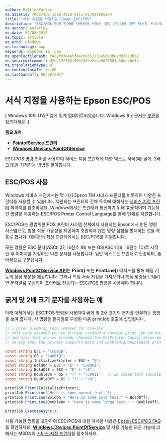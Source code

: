 ```yaml
---
author: PatrickFarley
ms.assetid: 70667353-152B-4B18-92C1-0178298052D4
title: "서식 지정을 사용하는 Epson ESC/POS"
description: "ESC/POS 명령 언어를 사용하여 서비스 지점 프린터에 대한 텍스트 서식(예: 굵게, 2배 크기)을 지정하는 방법을 알아봅니다."
ms.author: pafarley
ms.date: 02/08/2017
ms.topic: article
ms.prod: windows
ms.technology: uwp
keywords: windows 10, uwp
ms.openlocfilehash: f482f9f44a5f4acb9c5213745da3b8edd3613b62
ms.sourcegitcommit: d2ec178103f49b198da2ee486f1681e38dcc8e7b
ms.translationtype: HT
ms.contentlocale: ko-KR
ms.lasthandoff: 06/28/2017
---
```

# <a name="epson-escpos-with-formatting"></a>서식 지정을 사용하는 Epson ESC/POS

\[ Windows 10의 UWP 앱에 맞게 업데이트되었습니다. Windows 8.x 문서는 [보관](http://go.microsoft.com/fwlink/p/?linkid=619132)을 참조하세요. \]

**중요 API**

-   [**PointofService 프린터**](https://msdn.microsoft.com/library/windows/apps/Mt426652)
-   [**Windows.Devices.PointOfService**](https://msdn.microsoft.com/library/windows/apps/Dn298071)

ESC/POS 명령 언어를 사용하여 서비스 지점 프린터에 대한 텍스트 서식(예: 굵게, 2배 크기)을 지정하는 방법을 알아봅니다.

## <a name="escpos-usage"></a>ESC/POS 사용

Windows 서비스 지점에서는 몇 가지 Epson TM 시리즈 프린터를 비롯하여 다양한 프린터를 사용할 수 있습니다. 지원되는 프린터의 전체 목록에 대해서는 [서비스 지점 프린터](https://msdn.microsoft.com/library/windows/apps/Mt426652) 페이지를 참조하세요. Windows에서는 프린터와 통신하기 위해 효율적이며 기능적인 명령을 제공하는 ESC/POS Printer Control Language를 통해 인쇄를 지원합니다.

ESC/POS는 광범위한 POS 프린터 시스템 전체에서 사용되는 Epson에서 만든 명령 시스템으로, 범용 적용 가능성을 제공하여 호환되지 않는 명령 집합을 방지하는 것을 목표로 합니다. 대부분의 최신 프린터에서는 ESC/POS를 지원합니다.

모든 명령은 ESC 문자(ASCII 27, 16진수 1B) 또는 GS(ASCII 29, 16진수 1D)로 시작한 후 이미지를 지정하는 다른 문자를 사용합니다. 일반 텍스트는 프린터로 전송되며, 줄 바꿈으로 구분됩니다.

[**Windows PointOfService API**](https://msdn.microsoft.com/library/windows/apps/Dn298071)는 **Print()** 또는 **PrintLine()** 메서드를 통해 해당 기능의 상당 부분을 제공합니다. 그러나 특정 서식 지정을 가져오거나 특정 명령을 보내려면 문자열로 구성되며 프린터로 전송되는 ESC/POS 명령을 사용해야 합니다.

## <a name="example-using-bold-and-double-size-characters"></a>굵게 및 2배 크기 문자를 사용하는 예

아래 예제에서는 ESC/POS 명령을 사용하여 굵게 및 2배 크기의 문자를 인쇄하는 방법을 보여 줍니다. 각 명령은 문자열로 구성된 다음 printJob 호출에 삽입됩니다.

```csharp
// … prior plumbing code removed for brevity
// this code assumed you've already created a receipt print job (printJob)
// and also that you've already checked the PosPrinter Capabilities to
// verify that the printer supports Bold and DoubleHighDoubleWide print modes

const string ESC = "\u001B";
const string GS = "\u001D";
const string InitializePrinter = ESC + "@";
const string BoldOn = ESC + "E" + "\u0001";
const string BoldOff = ESC + "E" + "\0";
const string DoubleOn = GS + "!" + "\u0011";  // 2x sized text (double-high + double-wide)
const string DoubleOff = GS + "!" + "\0";

printJob.Print(InitializePrinter);
printJob.PrintLine("Here is some normal text.");
printJob.PrintLine(BoldOn + "Here is some bold text." + BoldOff);
printJob.PrintLine(DoubleOn + "Here is some large text." + DoubleOff);

printJob.ExecuteAsync();
```

사용 가능한 명령을 포함하여 ESC/POS에 대한 자세한 내용은 [Epson ESC/POS FAQ](http://content.epson.de/fileadmin/content/files/RSD/downloads/escpos.pdf)를 확인하세요. [**Windows.Devices.PointOfService**](https://msdn.microsoft.com/library/windows/apps/Dn298071) 및 사용 가능한 모든 기능에 대해서는 MSDN의 [서비스 지점 프린터](https://msdn.microsoft.com/library/windows/apps/Mt426652)를 참조하세요.

